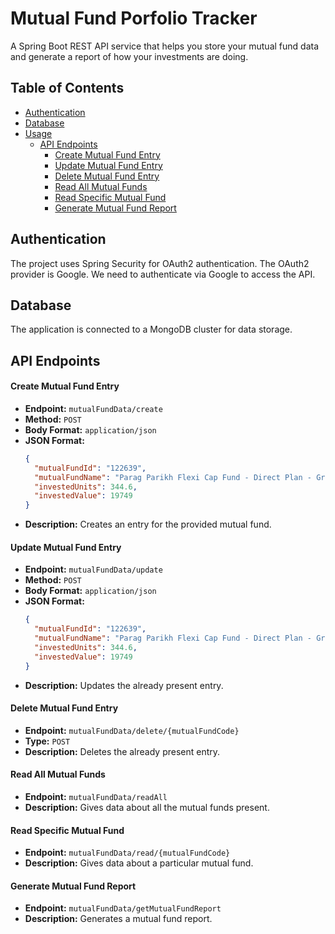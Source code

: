 
# Mutual Fund Porfolio Tracker

A Spring Boot REST API service that helps you store your mutual fund data and generate a report of how your investments are doing.


## Table of Contents
- [Authentication](#authentication)
- [Database](#database)
- [Usage](#usage)
  - [API Endpoints](#api-endpoints)
    - [Create Mutual Fund Entry](#create-mutual-fund-entry)
    - [Update Mutual Fund Entry](#update-mutual-fund-entry)
    - [Delete Mutual Fund Entry](#delete-mutual-fund-entry)
    - [Read All Mutual Funds](#read-all-mutual-funds)
    - [Read Specific Mutual Fund](#read-specific-mutual-fund)
    - [Generate Mutual Fund Report](#generate-mutual-fund-report)


## Authentication
The project uses Spring Security for OAuth2 authentication. 
The OAuth2 provider is Google. We need to authenticate via Google to access the API.


## Database
The application is connected to a MongoDB cluster for data storage.



## API Endpoints

#### Create Mutual Fund Entry

- **Endpoint:** `mutualFundData/create`
- **Method:** `POST`
- **Body Format:** `application/json`
- **JSON Format:**
  ```json
  {
    "mutualFundId": "122639",
    "mutualFundName": "Parag Parikh Flexi Cap Fund - Direct Plan - Growth",
    "investedUnits": 344.6,
    "investedValue": 19749
  }
  
- **Description:** Creates an entry for the provided mutual fund.

#### Update Mutual Fund Entry

- **Endpoint:** `mutualFundData/update`
- **Method:** `POST`
- **Body Format:** `application/json`
- **JSON Format:**
  ```json
  {
    "mutualFundId": "122639",
    "mutualFundName": "Parag Parikh Flexi Cap Fund - Direct Plan - Growth",
    "investedUnits": 344.6,
    "investedValue": 19749
  }
  ```
- **Description:** Updates the already present entry.

#### Delete Mutual Fund Entry

- **Endpoint:** `mutualFundData/delete/{mutualFundCode}`
- **Type:** `POST`
- **Description:** Deletes the already present entry.

#### Read All Mutual Funds

- **Endpoint:** `mutualFundData/readAll`
- **Description:** Gives data about all the mutual funds present.

#### Read Specific Mutual Fund

- **Endpoint:** `mutualFundData/read/{mutualFundCode}`
- **Description:** Gives data about a particular mutual fund.

#### Generate Mutual Fund Report

- **Endpoint:** `mutualFundData/getMutualFundReport`
- **Description:** Generates a mutual fund report.
